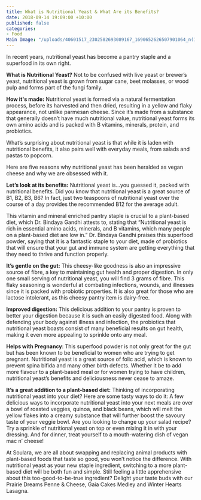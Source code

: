 ```yaml
---
title: What is Nutritional Yeast & What Are its Benefits?
date: 2018-09-14 19:09:00 +10:00
published: false
categories:
- Food
Main Image: "/uploads/40601517_2302582693089167_1690652626507901064_n(1).jpg"
---
```


In recent years, nutritional yeast has become a pantry staple and a superfood in its own right. 

**What is Nutritional Yeast?**
Not to be confused with live yeast or brewer’s yeast, nutritional yeast is grown from sugar cane, beet molasses, or wood pulp and forms part of the fungi family. 

**How it's made:**
Nutritional yeast is formed via a natural fermentation process, before its harvested and then dried, resulting in a yellow and flaky appearance, not unlike parmesan cheese. Since it’s made from a substance that generally doesn’t have much nutritional value, nutritional yeast forms its own amino acids and is packed with B vitamins, minerals, protein, and probiotics.  

What’s surprising about nutritional yeast is that while it is laden with nutritional benefits, it also pairs well with everyday meals, from salads and pastas to popcorn. 

Here are five reasons why nutritional yeast has been heralded as vegan cheese and why we are obsessed with it. 

**Let’s look at its benefits:** 
Nutritional yeast is…you guessed it, packed with nutritional benefits. Did you know that nutritional yeast is a great source of B1, B2, B3, B6? In fact, just two teaspoons of nutritional yeast over the course of a day provides the recommended B12 for the average adult. 

This vitamin and mineral enriched pantry staple is crucial to a plant-based diet, which Dr. Bindaya Gandhi attests to, stating that “Nutritional yeast is rich in essential amino acids, minerals, and B vitamins, which many people on a plant-based diet are low in.” Dr. Bindaya Gandhi praises this superfood powder, saying that it is a fantastic staple to your diet, made of probiotics that will ensure that your gut and immune system are getting everything that they need to thrive and function properly. 

**It’s gentle on the gut:** 
This cheesy-like goodness is also an impressive source of fibre, a key to maintaining gut health and proper digestion. In only one small serving of nutritional yeast, you will find 3 grams of fibre. This flaky seasoning is wonderful at combating infections, wounds, and illnesses since it is packed with probiotic properties. It is also great for those who are lactose intolerant, as this cheesy pantry item is dairy-free. 

**Improved digestion:** 
This delicious addition to your pantry is proven to better your digestion because it is such an easily digested food. Along with defending your body against illness and infection, the probiotics that nutritional yeast boasts consist of many beneficial results on gut health, making it even more appealing to sprinkle onto any meal. 

**Helps with Pregnancy**: 
This superfood powder is not only great for the gut but has been known to be beneficial to women who are trying to get pregnant. Nutritional yeast is a great source of folic acid, which is known to prevent spina bifida and many other birth defects. Whether it be to add more flavour to a plant-based meal or for women trying to have children, nutritional yeast’s benefits and deliciousness never cease to amaze. 

**It’s a great addition to a plant-based diet:** 
Thinking of incorporating nutritional yeast into your diet? Here are some tasty ways to do it:  A few delicious ways to incorporate nutritional yeast into your next meals are over a bowl of roasted veggies, quinoa, and black beans, which will melt the yellow flakes into a creamy substance that will further boost the savoury taste of your veggie bowl. Are you looking to change up your salad recipe? Try a sprinkle of nutritional yeast on top or even mixing it in with your dressing. And for dinner, treat yourself to a mouth-watering dish of vegan mac n’ cheese! 

At Soulara, we are all about swapping and replacing animal products with plant-based foods that taste so good, you won’t notice the difference. With nutritional yeast as your new staple ingredient, switching to a more plant-based diet will be both fun and simple. Still feeling a little apprehensive about this too-good-to-be-true ingredient? Delight your taste buds with our Prairie Dreams Penne & Cheese, Gaia Cakes Medley and Winter Hearts Lasagna. 
